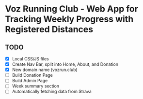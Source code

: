 # Voz Running Club - Web App for Tracking Weekly Progress with Registered Distances

## TODO
- [x] Local CSS/JS files
- [x] Create Nav Bar, split into Home, About, and Donation
- [x] New domain name (vozrun.club)
- [ ] Build Donation Page
- [ ] Build Admin Page
- [ ] Week summary section
- [ ] Automatically fetching data from Strava
